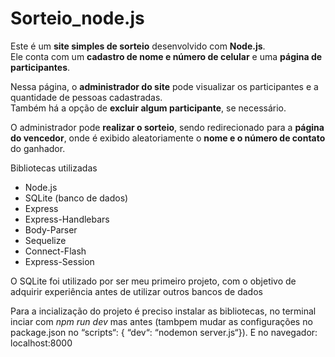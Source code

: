 # Sorteio_node.js
Este é um **site simples de sorteio** desenvolvido com **Node.js**.  
Ele conta com um **cadastro de nome e número de celular** e uma **página de participantes**.

Nessa página, o **administrador do site** pode visualizar os participantes e a quantidade de pessoas cadastradas.  
Também há a opção de **excluir algum participante**, se necessário.  

O administrador pode **realizar o sorteio**, sendo redirecionado para a **página do vencedor**, onde é exibido aleatoriamente o **nome e o número de contato** do ganhador.

Bibliotecas utilizadas

- Node.js  
- SQLite (banco de dados)  
- Express  
- Express-Handlebars  
- Body-Parser  
- Sequelize  
- Connect-Flash  
- Express-Session  

 O SQLite foi utilizado por ser meu primeiro projeto, com o objetivo de adquirir experiência antes de utilizar outros bancos de dados

 Para a incialização do projeto é preciso instalar as bibliotecas, no terminal inciar com *npm run dev* mas antes (tambpem mudar as configurações no package.json no “scripts“: { “dev“: “nodemon server.js“}).
 E no navegador: localhost:8000

